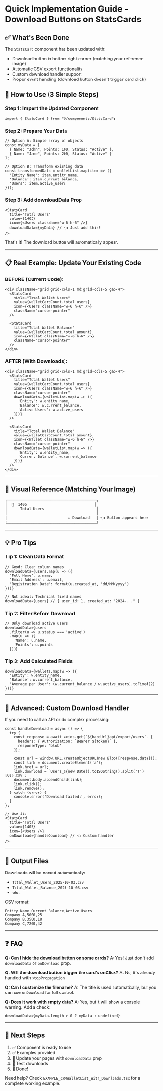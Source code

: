 # Quick Implementation Guide - Download Buttons on StatsCards

## ✅ What's Been Done

The `StatsCard` component has been updated with:
- Download button in bottom right corner (matching your reference image)
- Automatic CSV export functionality
- Custom download handler support
- Proper event handling (download button doesn't trigger card click)

## 🚀 How to Use (3 Simple Steps)

### Step 1: Import the Updated Component
```tsx
import { StatsCard } from "@/components/StatsCard";
```

### Step 2: Prepare Your Data
```tsx
// Option A: Simple array of objects
const myData = [
  { Name: "John", Points: 100, Status: "Active" },
  { Name: "Jane", Points: 200, Status: "Active" }
];

// Option B: Transform existing data
const transformedData = walletList.map(item => ({
  'Entity Name': item.entity_name,
  'Balance': item.current_balance,
  'Users': item.active_users
}));
```

### Step 3: Add downloadData Prop
```tsx
<StatsCard
  title="Total Users"
  value={1405}
  icon={<Users className="w-6 h-6" />}
  downloadData={myData} // 👈 Just add this!
/>
```

That's it! The download button will automatically appear.

---

## 📋 Real Example: Update Your Existing Code

### BEFORE (Current Code):
```tsx
<div className="grid grid-cols-1 md:grid-cols-5 gap-4">
  <StatsCard
    title="Total Wallet Users"
    value={walletCardCount.total_users}
    icon={<Users className="w-6 h-6" />}
    className="cursor-pointer"
  />
  
  <StatsCard
    title="Total Wallet Balance"
    value={walletCardCount.total_amount}
    icon={<Wallet className="w-6 h-6" />}
    className="cursor-pointer"
  />
</div>
```

### AFTER (With Downloads):
```tsx
<div className="grid grid-cols-1 md:grid-cols-5 gap-4">
  <StatsCard
    title="Total Wallet Users"
    value={walletCardCount.total_users}
    icon={<Users className="w-6 h-6" />}
    className="cursor-pointer"
    downloadData={walletList.map(w => ({
      'Entity': w.entity_name,
      'Balance': w.current_balance,
      'Active Users': w.active_users
    }))}
  />
  
  <StatsCard
    title="Total Wallet Balance"
    value={walletCardCount.total_amount}
    icon={<Wallet className="w-6 h-6" />}
    className="cursor-pointer"
    downloadData={walletList.map(w => ({
      'Entity': w.entity_name,
      'Current Balance': w.current_balance
    }))}
  />
</div>
```

---

## 🎨 Visual Reference (Matching Your Image)

```
┌─────────────────────────────────────────┐
│  👤  1405                               │
│      Total Users                        │
│                                         │
│                            ↓ Download   │ 👈 Button appears here
└─────────────────────────────────────────┘
```

---

## 💡 Pro Tips

### Tip 1: Clean Data Format
```tsx
// Good: Clear column names
downloadData={users.map(u => ({
  'Full Name': u.name,
  'Email Address': u.email,
  'Registration Date': format(u.created_at, 'dd/MM/yyyy')
}))}

// Not ideal: Technical field names
downloadData={users} // { user_id: 1, created_at: "2024-..." }
```

### Tip 2: Filter Before Download
```tsx
// Only download active users
downloadData={users
  .filter(u => u.status === 'active')
  .map(u => ({
    'Name': u.name,
    'Points': u.points
  }))}
```

### Tip 3: Add Calculated Fields
```tsx
downloadData={wallets.map(w => ({
  'Entity': w.entity_name,
  'Balance': w.current_balance,
  'Average per User': (w.current_balance / w.active_users).toFixed(2)
}))}
```

---

## 🔧 Advanced: Custom Download Handler

If you need to call an API or do complex processing:

```tsx
const handleDownload = async () => {
  try {
    const response = await axios.get(`${baseUrl}api/export/users`, {
      headers: { Authorization: `Bearer ${token}` },
      responseType: 'blob'
    });
    
    const url = window.URL.createObjectURL(new Blob([response.data]));
    const link = document.createElement('a');
    link.href = url;
    link.download = `Users_${new Date().toISOString().split('T')[0]}.csv`;
    document.body.appendChild(link);
    link.click();
    link.remove();
  } catch (error) {
    console.error('Download failed:', error);
  }
};

// Use it:
<StatsCard
  title="Total Users"
  value={1405}
  icon={<Users />}
  onDownload={handleDownload} // 👈 Custom handler
/>
```

---

## 📁 Output Files

Downloads will be named automatically:
- `Total_Wallet_Users_2025-10-03.csv`
- `Total_Wallet_Balance_2025-10-03.csv`
- etc.

CSV format:
```csv
Entity Name,Current Balance,Active Users
Company A,5000,25
Company B,3500,18
Company C,7200,42
```

---

## ❓ FAQ

**Q: Can I hide the download button on some cards?**
A: Yes! Just don't add `downloadData` or `onDownload` prop.

**Q: Will the download button trigger the card's onClick?**
A: No, it's already handled with `stopPropagation`.

**Q: Can I customize the filename?**
A: The title is used automatically, but you can use `onDownload` for full control.

**Q: Does it work with empty data?**
A: Yes, but it will show a console warning. Add a check:
```tsx
downloadData={myData.length > 0 ? myData : undefined}
```

---

## 🎯 Next Steps

1. ✅ Component is ready to use
2. ✅ Examples provided
3. 📝 Update your pages with `downloadData` prop
4. 🧪 Test downloads
5. 🎉 Done!

Need help? Check `EXAMPLE_CRMWalletList_With_Downloads.tsx` for a complete working example.
